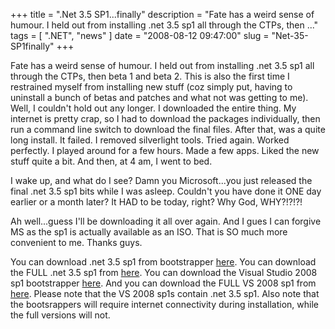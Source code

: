 
+++
title = ".Net 3.5 SP1...finally"
description = "Fate has a weird sense of humour. I held out from installing .net 3.5 sp1 all through the CTPs, then ..."
tags = [ ".NET", "news" ]
date = "2008-08-12 09:47:00"
slug = "Net-35-SP1finally"
+++
<p>Fate has a weird sense of humour. I held out from installing .net 3.5 sp1 all through the CTPs, then beta 1 and beta 2. This is also the first time I restrained myself from installing new stuff (coz simply put, having to uninstall a bunch of betas and patches and what not was getting to me). Well, I couldn't hold out any longer. I downloaded the entire thing. My internet is pretty crap, so I had to download the packages individually, then run a command line switch to download the final files. After that, was a quite long install. It failed. I removed silverlight tools. Tried again. Worked perfectly. I played around for a few hours. Made a few apps. Liked the new stuff quite a bit. And then, at 4 am, I went to bed.</p>
<p>I wake up, and what do I see? Damn you Microsoft...you just released the final .net 3.5 sp1 bits while I was asleep. Couldn't you have done it ONE day earlier or a month later? It HAD to be today, right? Why God, WHY?!?!?!</p>
<p>Ah well...guess I'll be downloading it all over again. And I gues I can forgive MS as the sp1 is actually available as an ISO. That is SO much more convenient to me. Thanks guys.</p>
<p>You can download .net 3.5 sp1 from bootstrapper&nbsp;<a href="http://www.microsoft.com/downloads/details.aspx?FamilyId=AB99342F-5D1A-413D-8319-81DA479AB0D7&amp;displaylang=en">here</a>. You can download the FULL .net 3.5 sp1 from <a href="http://download.microsoft.com/download/2/0/e/20e90413-712f-438c-988e-fdaa79a8ac3d/dotnetfx35.exe">here</a>. You can download the Visual Studio 2008 sp1 bootstrapper <a href="http://www.microsoft.com/downloads/details.aspx?FamilyId=FBEE1648-7106-44A7-9649-6D9F6D58056E&amp;displaylang=en">here</a>. And you can download the FULL VS 2008 sp1 from <a href="http://www.microsoft.com/downloads/details.aspx?FamilyId=27673C47-B3B5-4C67-BD99-84E525B5CE61&amp;displaylang=en">here</a>. Please note that the VS 2008 sp1s contain .net 3.5 sp1. Also note that the bootsrappers will require internet connectivity during installation, while the full versions will not.</p>
        